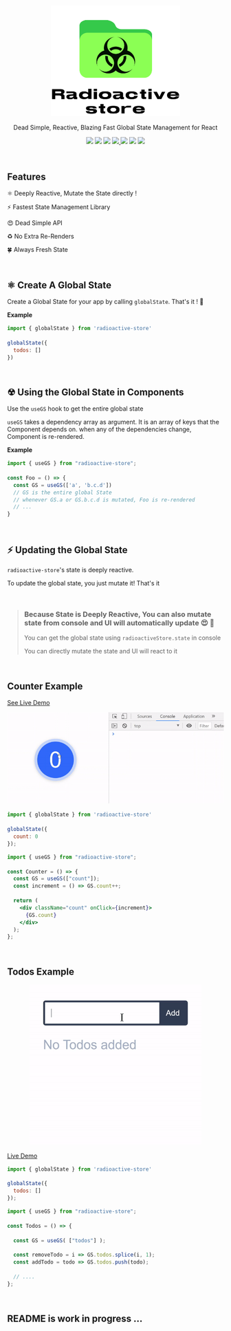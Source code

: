 <p align='center'>
  <img src='img/logo.svg' width='300'/>
</p>

<p align='center'> Dead Simple, Reactive, Blazing Fast Global State Management for React </p>


<!-- primary badges -------------------------------------->
<p align="center">
  <!-- version -->
  <img src='https://img.shields.io/github/package-json/v/MananTank/radioactive-store?color=blue&label=npm&style=flat' />
  <!-- size -->
  <img src='https://img.shields.io/bundlephobia/minzip/radioactive-store?color=success&label=size' />
  <!-- downloads npm per week  -->
  <img src='https://img.shields.io/npm/dw/radioactive-store?color=blueviolet' />
  <!-- chat -->
  <a href='https://join.slack.com/t/radioactive-store/shared_invite/zt-gwd1rsvr-vkoizw5RG5rk9rwsdgT3gQ'>
    <img src='https://img.shields.io/badge/Chat-Slack-red'>
  </a>
  <!-- stars -->
  <img src='https://img.shields.io/github/stars/MananTank/radioactive-store?style=social&color=%23FFB31A' />
  <!-- follow -->
  <img src='https://img.shields.io/github/followers/MananTank?label=Follow&style=social&color=%23FFB31A' />
  <!-- Twitter intent -->
  <a href='https://twitter.com/intent/tweet?url=https%3A%2F%2Fgithub.com%2FMananTank%2Fradioactive-store&via=MananTank_&text=Make%20your%20@reactjs%20App%20Truly%20Reactive%20with%20radioactive-store&hashtags=react%2CradioactiveState' target='_blank'>
    <img src='https://img.shields.io/twitter/url/http/shields.io.svg?style=social'/>
  </a>
</p>

<!-- Coverage badges ---------------------------------- -->
<!-- <p align='center'>
  <img src='https://img.shields.io/badge/Stmts-100%25-success' />
  <img src='https://img.shields.io/badge/Branch-100%25-success' />
  <img src='https://img.shields.io/badge/Funcs-100%25-success' />
  <img src='https://img.shields.io/badge/Lines-100%25-success' />
</p>
<br/> -->


<br/>

## Features

⚛ Deeply Reactive, Mutate the State directly !

⚡ Fastest State Management Library

😍 Dead Simple API

♻ No Extra Re-Renders

🍀 Always Fresh State



<br/>

## ⚛ Create A Global State

Create a Global State for your app by calling `globalState`. That's it ! 🙌

**Example**

```js
import { globalState } from 'radioactive-store'

globalState({
  todos: []
})
```
<br/>


## ☢ Using the Global State in Components

Use the `useGS` hook to get the entire global state

`useGS` takes a dependency array as argument. It is an array of keys that the Component depends on. when any of the dependencies change, Component is re-rendered.

**Example**

```jsx
import { useGS } from "radioactive-store";

const Foo = () => {
  const GS = useGS(['a', 'b.c.d'])
  // GS is the entire global State
  // whenever GS.a or GS.b.c.d is mutated, Foo is re-rendered
  // ...
}
```

<br/>

## ⚡ Updating the Global State

`radioactive-store`'s state is deeply reactive.

To update the global state, you just mutate it! That's it

<br/>

> ### Because State is Deeply Reactive, You can also mutate state from console and UI will automatically update 😍 🙌
>
> You can get the global state using `radioactiveStore.state` in console
>
> You can directly mutate the state and UI will react to it

<br/>

## Counter Example

[See Live Demo](https://codesandbox.io/s/counter-example-radioactive-store-1yly9?file=/src/Counter.js)

<p>
  <img src='img/counter.gif'/>
</p>

```jsx
import { globalState } from 'radioactive-store'

globalState({
  count: 0
});
```


```jsx
import { useGS } from "radioactive-store";

const Counter = () => {
  const GS = useGS(["count"]);
  const increment = () => GS.count++;

  return (
    <div className="count" onClick={increment}>
      {GS.count}
    </div>
  );
};
```


<br/>

## Todos Example

<p align='center'>
  <img src='img/todos.gif' width='400'>
</p>

[Live Demo](https://codesandbox.io/s/todos-radioactive-store-x412g?file=/src/Todos.js)

```jsx
import { globalState } from 'radioactive-store'

globalState({
  todos: []
});
```

```jsx
import { useGS } from "radioactive-store";

const Todos = () => {

  const GS = useGS( ["todos"] );

  const removeTodo = i => GS.todos.splice(i, 1);
  const addTodo = todo => GS.todos.push(todo);

  // ....
};
```
<br/>



## README is work in progress ...